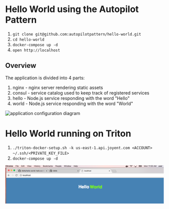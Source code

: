 # Hello World using the Autopilot Pattern

1. `git clone git@github.com:autopilotpattern/hello-world.git`
2. `cd hello-world`
3. `docker-compose up -d`
4. `open http://localhost`

## Overview

The application is divided into 4 parts:

1. nginx - nginx server rendering static assets
2. consul - service catalog used to keep track of registered services
3. hello - Node.js service responding with the word "Hello"
4. world - Node.js service responding with the word "World"


![application configuration diagram](application-diagram.jpg)


# Hello World running on Triton

1. `./triton-docker-setup.sh -k us-east-1.api.joyent.com <ACCOUNT> ~/.ssh/<PRIVATE_KEY_FILE>`
2. `docker-compose up -d`

![screenshot](sceenshot_helloworld.png)
